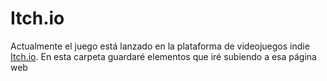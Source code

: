 # Itch.io
Actualmente el juego está lanzado en la plataforma de videojuegos indie  [Itch.io](https://nekerafa.itch.io/space-cats). En esta carpeta guardaré elementos que iré subiendo a esa página web
